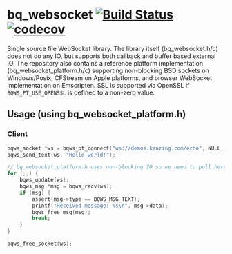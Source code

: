  # bq_websocket [![Build Status](https://travis-ci.org/bqqbarbhg/bq_websocket.svg?branch=master)](https://travis-ci.org/bqqbarbhg/bq_websocket) [![codecov](https://codecov.io/gh/bqqbarbhg/bq_websocket/branch/master/graph/badge.svg)](https://codecov.io/gh/bqqbarbhg/bq_websocket)


Single source file WebSocket library.
The library itself (bq_websocket.h/c) does not do any IO, but supports both callback and buffer based external IO.
The repository also contains a reference platform implementation (bq_websocket_platform.h/c) supporting non-blocking BSD sockets on Windows/Posix,
CFStream on Apple platforms, and browser WebSocket implementation on Emscripten. SSL is supported via OpenSSL if `BQWS_PT_USE_OPENSSL` is defined to a non-zero value.

## Usage (using bq_websocket_platform.h)

### Client

```c
bqws_socket *ws = bqws_pt_connect("ws://demos.kaazing.com/echo", NULL, NULL, NULL);
bqws_send_text(ws, "Hello world!");

// bq_websocket_platform.h uses non-blocking IO so we need to poll here
for (;;) {
    bqws_update(ws);
    bqws_msg *msg = bqws_recv(ws);
    if (msg) {
        assert(msg->type == BQWS_MSG_TEXT);
        printf("Received message: %s\n", msg->data);
        bqws_free_msg(msg);
        break;
    }
}

bqws_free_socket(ws);
```
